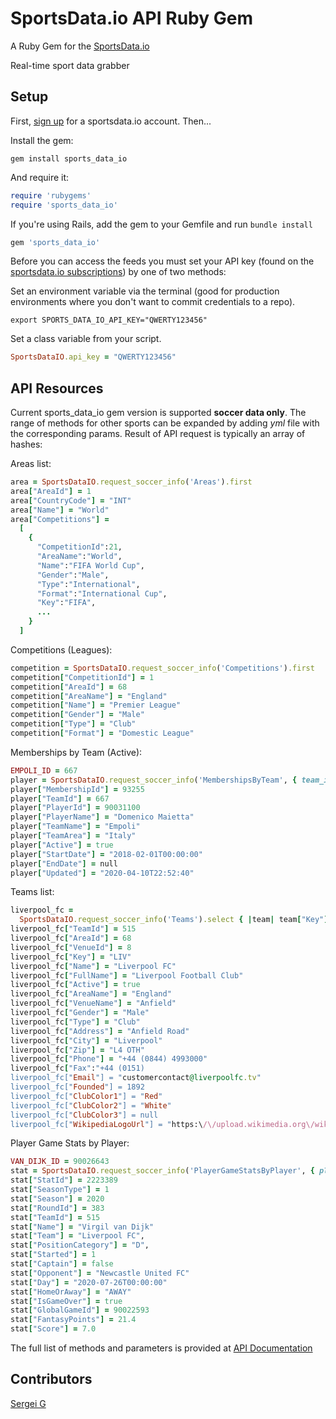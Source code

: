 SportsData.io API Ruby Gem
==================================

A Ruby Gem for the [SportsData.io](https://sportsdata.io/)

Real-time sport data grabber

Setup
--------------------------
First, [sign up](https://sportsdata.io/) for a sportsdata.io account. Then...

Install the gem:

```
gem install sports_data_io
```

And require it:

````ruby
require 'rubygems'
require 'sports_data_io'
````

If you're using Rails, add the gem to your Gemfile and run ```bundle install```

````ruby
gem 'sports_data_io'
````

Before you can access the feeds you must set your API key (found on the [sportsdata.io subscriptions](https://sportsdata.io/members/subscriptions)) by one of two methods:

Set an environment variable via the terminal (good for production environments where you don't want to commit credentials to a repo).

````term
export SPORTS_DATA_IO_API_KEY="QWERTY123456"
````

Set a class variable from your script.

```ruby
SportsDataIO.api_key = "QWERTY123456"
```
API Resources
--------------------------
Current sports_data_io gem version is supported __soccer data only__. The range of methods for other sports can be expanded by adding _yml_ file with the corresponding params.
Result of API request is typically an array of hashes:

Areas list:
```ruby
area = SportsDataIO.request_soccer_info('Areas').first
area["AreaId"] = 1
area["CountryCode"] = "INT"
area["Name"] = "World"
area["Competitions"] = 
  [
    {
      "CompetitionId":21,
      "AreaName":"World",
      "Name":"FIFA World Cup",
      "Gender":"Male",
      "Type":"International",
      "Format":"International Cup",
      "Key":"FIFA",
      ...
    }
  ]
```

Competitions (Leagues):
```ruby
competition = SportsDataIO.request_soccer_info('Competitions').first
competition["CompetitionId"] = 1
competition["AreaId"] = 68
competition["AreaName"] = "England"
competition["Name"] = "Premier League"
competition["Gender"] = "Male"
competition["Type"] = "Club"
competition["Format"] = "Domestic League"
```

Memberships by Team (Active):
```ruby
EMPOLI_ID = 667
player = SportsDataIO.request_soccer_info('MembershipsByTeam', { team_id: EMPOLI_ID }).first
player["MembershipId"] = 93255
player["TeamId"] = 667
player["PlayerId"] = 90031100
player["PlayerName"] = "Domenico Maietta"
player["TeamName"] = "Empoli"
player["TeamArea"] = "Italy"
player["Active"] = true
player["StartDate"] = "2018-02-01T00:00:00"
player["EndDate"] = null
player["Updated"] = "2020-04-10T22:52:40"
```

Teams list:
```ruby
liverpool_fс =
  SportsDataIO.request_soccer_info('Teams').select { |team| team["Key"] == "LIV" }
liverpool_fс["TeamId"] = 515
liverpool_fс["AreaId"] = 68
liverpool_fс["VenueId"] = 8
liverpool_fс["Key"] = "LIV"
liverpool_fс["Name"] = "Liverpool FC"
liverpool_fс["FullName"] = "Liverpool Football Club"
liverpool_fс["Active"] = true
liverpool_fс["AreaName"] = "England"
liverpool_fс["VenueName"] = "Anfield"
liverpool_fс["Gender"] = "Male"
liverpool_fс["Type"] = "Club"
liverpool_fс["Address"] = "Anfield Road"
liverpool_fс["City"] = "Liverpool"
liverpool_fс["Zip"] = "L4 OTH"
liverpool_fс["Phone"] = "+44 (0844) 4993000"
liverpool_fс["Fax":"+44 (0151)
liverpool_fс["Email"] = "customercontact@liverpoolfc.tv"
liverpool_fс["Founded"] = 1892
liverpool_fс["ClubColor1"] = "Red"
liverpool_fс["ClubColor2"] = "White"
liverpool_fс["ClubColor3"] = null
liverpool_fс["WikipediaLogoUrl"] = "https:\/\/upload.wikimedia.org\/wikipedia\/en\/thumb\/0\/0c\/Liverpool_FC.svg\/370px-Liverpool_FC.svg.png"
```

Player Game Stats by Player:
```ruby
VAN_DIJK_ID = 90026643
stat = SportsDataIO.request_soccer_info('PlayerGameStatsByPlayer', { player_id: VAN_DIJK_ID, date: "2020-07-26" })
stat["StatId"] = 2223389
stat["SeasonType"] = 1
stat["Season"] = 2020
stat["RoundId"] = 383
stat["TeamId"] = 515
stat["Name"] = "Virgil van Dijk"
stat["Team"] = "Liverpool FC",
stat["PositionCategory"] = "D",
stat["Started"] = 1 
stat["Captain"] = false
stat["Opponent"] = "Newcastle United FC"
stat["Day"] = "2020-07-26T00:00:00"
stat["HomeOrAway"] = "AWAY"
stat["IsGameOver"] = true
stat["GlobalGameId"] = 90022593
stat["FantasyPoints"] = 21.4
stat["Score"] = 7.0

```

The full list of methods and parameters is provided at [API Documentation](https://sportsdata.io/developers/api-documentation/soccer#)

Contributors
--------------------------
[Sergei G](https://github.com/jzzsml)
